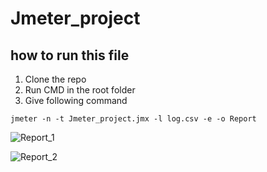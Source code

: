 # Jmeter_project
## how to run this file

1. Clone the repo
2. Run CMD in the root folder
3. Give following command

```
jmeter -n -t Jmeter_project.jmx -l log.csv -e -o Report

```
![Report_1](https://user-images.githubusercontent.com/96298183/147379700-8c310959-5330-4e46-952a-2d70bc73ce7c.PNG)

![Report_2](https://user-images.githubusercontent.com/96298183/147379726-27addf55-4360-429b-93c2-630bd1fde337.PNG)
